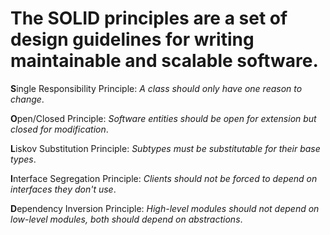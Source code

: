 # The **SOLID** principles are a set of design guidelines for writing maintainable and scalable software.

**S**ingle Responsibility Principle: *A class should only have one reason to change*.

**O**pen/Closed Principle: *Software entities should be open for extension but closed for modification*.

**L**iskov Substitution Principle: *Subtypes must be substitutable for their base types*.

**I**nterface Segregation Principle: *Clients should not be forced to depend on interfaces they don't use*.

**D**ependency Inversion Principle: *High-level modules should not depend on low-level modules, both should depend on abstractions*.
